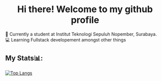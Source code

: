 <h1 align="center">Hi there! Welcome to my github profile</h1>
🔭 Currently a student at Institut Teknologi Sepuluh Nopember, Surabaya.<br>
💻 Learning Fullstack developement amongst other things

<h2>My Stats📊:</h2>

[![Top Langs](https://github-readme-stats.vercel.app/api/top-langs/?username=Cruizard&theme=synthwave)](https://github.com/Cruizard/github-readme-stats)
<!--

- 🔭 I’m currently working on ...
- 🌱 I’m currently learning ...
- 👯 I’m looking to collaborate on ...
- 🤔 I’m looking for help with ...
- 💬 Ask me about ...
- 📫 How to reach me: ...
- 😄 Pronouns: ...
- ⚡ Fun fact: ...
-->
